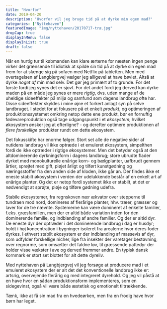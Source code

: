 ```yaml
---
title: "Hvorfor"
date: 2019-04-20
description: "Hvorfor vil jeg bruge tid på at dyrke min egen mad?"
categories: ["Nyttehaven"]
featuredImage: "img/nyttehaven/20170717-træ.jpg"
dropCap: true
displayInMenu: false
displayInList: true
draft: false
---
```


Når en hurtig tur til købmanden kan klare ærterne for næsten ingen penge virker det grænsende til idiotisk at spilde sin tid på at dyrke sin egen mad frem for at slænge sig på sofaen med Netflix på tabletten. Men med overtagelsen af Langbjergvej vælger jeg alligevel at have bøvlet. Altså at dyrke _noget af_ min mad selv. Det gør jeg primært af to grunde. For det første fordi jeg synes det er sjovt. For det andet fordi jeg derved kan dyrke maden på en måde jeg synes er mere _rigtig_, dvs. uden mange af de uheldige sideeffekter på miljø og samfund som dagens landbrug ofte har. Disse sideeffekter skyldes i mine øjne et forkert anlagt syn på selve landbruget. I stedet for at fokusere på et enkelt _produkt_, og optimeringen af produktionssystemet omkring netop dette ene produkt, bør en fornuftig fødevareproduktion også tage udgangspunkt i et _økosystem_; hvilket økosystem ønsker jeg at efterligne? - og derefter optimere produktionen af _flere forskellige_ produkter rundt om dette økosystem.

Det fokusskifte har enorme følger. Stort set alle de negative sider af nutidens landbrug vil ikke optræde i et emuleret økosystem, simpelthen fordi de ikke optræder i rigtige økosystemer. Men det betyder også at den altdominerende dyrkningsform i dagens landbrug; store ubrudte flader dyrket med monokulturelle enårige korn- og bælgplanter, uafbrudt gennem årtier, sprøjtet med gift, pløjet årligt og tilført kunstgødning og næringsstoffer fra den anden side af kloden, ikke går an. Der findes ikke et eneste stabilt økosystem i verden der udelukkende består af en enkelt art af enårige planter. Og det er netop fordi systemet ikke er stabilt, at det er nødvendigt at sprøjte, pløje og tilføre gødning udefra.

Stabile økosystemer, fra regnskoven nær ækvator over stepperne til tundraen mod nord, domineres af flerårige planter, hhv. træer, græsser og laver for de tre nævnte. Systemerne kan være domineret af enkelte familier, f.eks. græsfamilien, men der er altid både variation inden for den dominerende familie, og indblanding af andre familier. Og der er altid dyr. De eneste dyr der optræder i det dominerende landbrug i dag er husdyr; holdt i høj koncentration i bygninger isoleret fra arealerne hvor deres foder dyrkes. I ethvert stabilt økosystem er der indblanding af massevis af dyr, som udfylder forskellige nicher, lige fra insekter der varetager bestøvning, over regnorme, som omsætter det faldne løv, til græssende pattedyr der holder visse vækster i ave og derved fremmer andre. En typisk dansk kornmark er stort set blottet for alt dette dyreliv.

Med nyttehaven på Langbjergvej vil jeg forsøge at producere mad i et emuleret økosystem der er alt det det konventionelle landbrug ikke er: artsrig, overvejende flerårig og med integreret dyrehold. Og jeg vil påstå at en have hvor en sådan produktionsform implementeres, som en sidegevinst, også vil være både æstetisk og emotionelt tiltrækkende.

Tænk, ikke at få sin mad fra en hvedeørken, men fra en frodig have hvor børn har leget.

